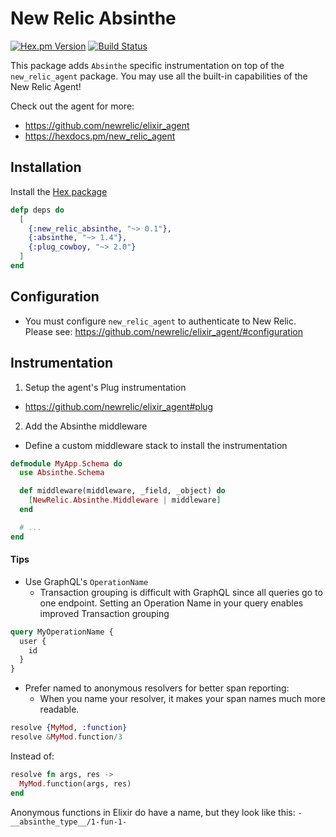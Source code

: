 # New Relic Absinthe

[![Hex.pm Version](https://img.shields.io/hexpm/v/new_relic_absinthe.svg)](https://hex.pm/packages/new_relic_absinthe)
[![Build Status](https://travis-ci.org/binaryseed/new_relic_absinthe.svg?branch=master)](https://travis-ci.org/binaryseed/new_relic_absinthe)

This package adds `Absinthe` specific instrumentation on top of the `new_relic_agent` package. You may use all the built-in capabilities of the New Relic Agent!

Check out the agent for more:

* https://github.com/newrelic/elixir_agent
* https://hexdocs.pm/new_relic_agent

## Installation

Install the [Hex package](https://hex.pm/packages/new_relic_absinthe)

```elixir
defp deps do
  [
    {:new_relic_absinthe, "~> 0.1"},
    {:absinthe, "~> 1.4"},
    {:plug_cowboy, "~> 2.0"}
  ]
end
```

## Configuration

* You must configure `new_relic_agent` to authenticate to New Relic. Please see: https://github.com/newrelic/elixir_agent/#configuration

## Instrumentation

1) Setup the agent's Plug instrumentation
  * https://github.com/newrelic/elixir_agent#plug

2) Add the Absinthe middleware
  * Define a custom middleware stack to install the instrumentation

```elixir
defmodule MyApp.Schema do
  use Absinthe.Schema

  def middleware(middleware, _field, _object) do
    [NewRelic.Absinthe.Middleware | middleware]
  end

  # ...
end
```

#### Tips

* Use GraphQL's `OperationName`
  * Transaction grouping is difficult with GraphQL since all queries go to one endpoint. Setting an Operation Name in your query enables improved Transaction grouping

```graphql
query MyOperationName {
  user {
    id
  }
}
```

* Prefer named to anonymous resolvers for better span reporting:
  * When you name your resolver, it makes your span names much more readable.

```elixir
resolve {MyMod, :function}
resolve &MyMod.function/3
```

Instead of:

```elixir
resolve fn args, res ->
  MyMod.function(args, res)
end
```

Anonymous functions in Elixir do have a name, but they look like this: `-__absinthe_type__/1-fun-1-`
